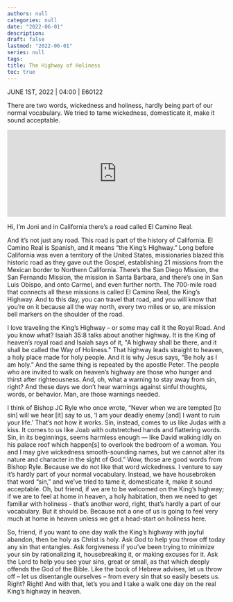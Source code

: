 ```yaml
---
authors: null
categories: null
date: "2022-06-01"
description: 
draft: false
lastmod: "2022-06-01"
series: null
tags: 
title: The Highway of Holiness
toc: true
---
```

JUNE 1ST, 2022 | 04:00 | E60122  

There are two words, wickedness and holiness, hardly being part of our normal vocabulary.  We tried to tame wickedness, domesticate it, make it sound acceptable.  

<iframe height="200px" width="100%" frameborder="no" scrolling="no" seamless src="https://player.simplecast.com/80b1c932-362d-44c2-82bf-5f4c61ada4c7?dark=false"></iframe>

<!--more-->

Hi, I’m Joni and in California there’s a road called El Camino Real. 

And it’s not just any road. This road is part of the history of California. El Camino Real is Spanish, and it means “the King’s Highway.” Long before California was even a territory of the United States, missionaries blazed this historic road as they gave out the Gospel, establishing 21 missions from the Mexican border to Northern California. There’s the San Diego Mission, the San Fernando Mission, the mission in Santa Barbara, and there’s one in San Luis Obispo, and onto Carmel, and even further north. The 700-mile road that connects all these missions is called El Camino Real, the King’s Highway. And to this day, you can travel that road, and you will know that you’re on it because all the way north, every two miles or so, are mission bell markers on the shoulder of the road. 

I love traveling the King’s Highway – or some may call it the Royal Road. And you know what? Isaiah 35:8 talks about another highway. It is the King of heaven’s royal road and Isaiah says of it, "A highway shall be there, and it shall be called the Way of Holiness." That highway leads straight to heaven, a holy place made for holy people. And it is why Jesus says, “Be holy as I am holy.” And the same thing is repeated by the apostle Peter. The people who are invited to walk on heaven’s highway are those who hunger and thirst after righteousness. And, oh, what a warning to stay away from sin, right? And these days we don’t hear warnings against sinful thoughts, words, or behavior. Man, are those warnings needed.

I think of Bishop JC Ryle who once wrote, “Never when we are tempted [to sin] will we hear [it] say to us, ‘I am your deadly enemy [and] I want to ruin your life.’ That’s not how it works. Sin, instead, comes to us like Judas with a kiss. It comes to us like Joab with outstretched hands and flattering words. Sin, in its beginnings, seems harmless enough — like David walking idly on his palace roof which happen[s] to overlook the bedroom of a woman. You and I may give wickedness smooth-sounding names, but we cannot alter its nature and character in the sight of God.” Wow, those are good words from Bishop Ryle. Because we do not like that word wickedness. I venture to say it’s hardly part of your normal vocabulary. Instead, we have housebroken that word “sin,” and we’ve tried to tame it, domesticate it, make it sound acceptable. Oh, but friend, if we are to be welcomed on the King’s highway; if we are to feel at home in heaven, a holy habitation, then we need to get familiar with holiness - that’s another word, right, that’s hardly a part of our vocabulary. But it should be. Because not a one of us is going to feel very much at home in heaven unless we get a head-start on holiness here. 

So, friend, if you want to one day walk the King’s highway with joyful abandon, then be holy as Christ is holy. Ask God to help you throw off today any sin that entangles. Ask forgiveness if you’ve been trying to minimize your sin by rationalizing it, housebreaking it, or making excuses for it. Ask the Lord to help you see your sins, great or small, as that which deeply offends the God of the Bible. Like the book of Hebrew advises, let us throw off – let us disentangle ourselves – from every sin that so easily besets us. Right? Right! And with that, let’s you and I take a walk one day on the real King’s highway in heaven.
